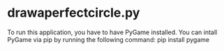 # drawaperfectcircle.py
To run this application, you have to have PyGame installed.
You can intall PyGame via pip by running the following command:
  pip install pygame
